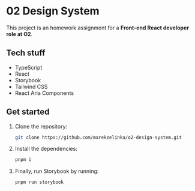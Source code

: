 # 02 Design System

This project is an homework assignment for a **Front-end React developer role at O2**.

## Tech stuff

- TypeScript
- React
- Storybook
- Tailwind CSS
- React Aria Components

## Get started

1. Clone the repository:

   ```sh
   git clone https://github.com/marekzelinka/o2-design-system.git
   ```

2. Install the dependencies:

   ```sh
   pnpm i
   ```

3. Finally, run Storybook by running:

   ```sh
   pnpm run storybook
   ```
